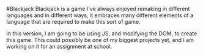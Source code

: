 #Blackjack
Blackjack is a game I've always enjoyed remaking in different languages and in different ways, it embraces many different elements of a language that are required to make this sort of game.

In this version, I am going to be using JS, and modifying the DOM, to create this game. This could possibly be one of my biggest projects yet, and I am working on it for an assignment at school.
